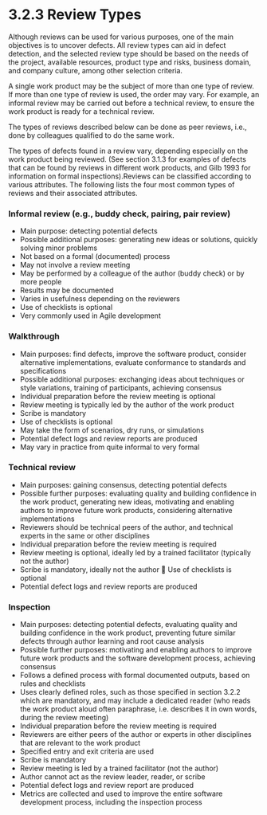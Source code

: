 # 3.2.3 Review Types

Although reviews can be used for various purposes, one of the main objectives is to uncover defects. All review types can aid in defect detection, and the selected review type should be based on the needs of the project, available resources, product type and risks, business domain, and company culture, among other selection criteria. 

A single work product may be the subject of more than one type of review. If more than one type of review is used, the order may vary. For example, an informal review may be carried out before a technical review, to ensure the work product is ready for a technical review. 

The types of reviews described below can be done as peer reviews, i.e., done by colleagues qualified to do the same work. 

The types of defects found in a review vary, depending especially on the work product being reviewed. \(See section 3.1.3 for examples of defects that can be found by reviews in different work products, and Gilb 1993 for information on formal inspections\).Reviews can be classified according to various attributes. The following lists the four most common types of reviews and their associated attributes.

###  Informal review \(e.g., buddy check, pairing, pair review\) 

* Main purpose: detecting potential defects 
* Possible additional purposes: generating new ideas or solutions, quickly solving minor problems 
* Not based on a formal \(documented\) process 
* May not involve a review meeting 
* May be performed by a colleague of the author \(buddy check\) or by more people
* Results may be documented
* Varies in usefulness depending on the reviewers 
* Use of checklists is optional 
* Very commonly used in Agile development

### Walkthrough 

* Main purposes: find defects, improve the software product, consider alternative implementations, evaluate conformance to standards and specifications 
* Possible additional purposes: exchanging ideas about techniques or style variations, training of participants, achieving consensus 
* Individual preparation before the review meeting is optional 
* Review meeting is typically led by the author of the work product
* Scribe is mandatory 
* Use of checklists is optional 
* May take the form of scenarios, dry runs, or simulations 
* Potential defect logs and review reports are produced 
* May vary in practice from quite informal to very formal

### Technical review

* Main purposes: gaining consensus, detecting potential defects 
* Possible further purposes: evaluating quality and building confidence in the work product, generating new ideas, motivating and enabling authors to improve future work products, considering alternative implementations 
* Reviewers should be technical peers of the author, and technical experts in the same or other disciplines 
* Individual preparation before the review meeting is required 
* Review meeting is optional, ideally led by a trained facilitator \(typically not the author\) 
* Scribe is mandatory, ideally not the author  Use of checklists is optional 
* Potential defect logs and review reports are produced

### Inspection 

* Main purposes: detecting potential defects, evaluating quality and building confidence in the work product, preventing future similar defects through author learning and root cause analysis 
* Possible further purposes: motivating and enabling authors to improve future work products and the software development process, achieving consensus 
* Follows a defined process with formal documented outputs, based on rules and checklists
* Uses clearly defined roles, such as those specified in section 3.2.2 which are mandatory, and may include a dedicated reader \(who reads the work product aloud often paraphrase, i.e. describes it in own words, during the review meeting\) 
* Individual preparation before the review meeting is required 
* Reviewers are either peers of the author or experts in other disciplines that are relevant to the work product 
* Specified entry and exit criteria are used
* Scribe is mandatory 
* Review meeting is led by a trained facilitator \(not the author\) 
* Author cannot act as the review leader, reader, or scribe 
* Potential defect logs and review report are produced 
* Metrics are collected and used to improve the entire software development process, including the inspection process

